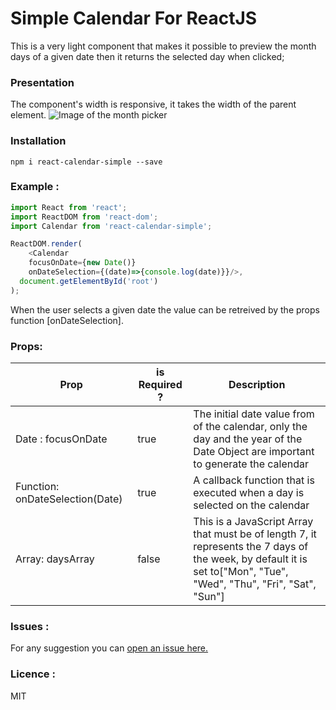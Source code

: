 #   Simple Calendar For ReactJS
This is a very light component that makes it possible to preview the month days of a given date then it returns the selected day when clicked;

### Presentation
The component's width is responsive, it takes the width of the parent element.
![Image of the month picker](https://cloud.githubusercontent.com/assets/10856604/26005208/ab43677e-3738-11e7-831d-4aede305a75c.png)


### Installation
```shell
npm i react-calendar-simple --save
```
### Example :
```javascript
import React from 'react';
import ReactDOM from 'react-dom';
import Calendar from 'react-calendar-simple';

ReactDOM.render(
    <Calendar 
    focusOnDate={new Date()} 
    onDateSelection={(date)=>{console.log(date)}}/>,
  document.getElementById('root')
);

```
When the user selects a given date the value can be retreived by the props function [onDateSelection].

### Props:
|  Prop | is Required ?   | Description   |
|---|---|---|
| Date : focusOnDate  | true  |The initial date value from of the calendar, only the day and the year of the Date Object are important to generate the calendar|
|  Function: onDateSelection(Date) |  true | A callback function that is executed when a day is selected on the calendar|
|Array: daysArray|false|This is a JavaScript Array that must be of length 7, it represents the 7 days of the week, by default it is set to["Mon", "Tue", "Wed", "Thu", "Fri", "Sat", "Sun"] |

### Issues :
For any suggestion you can [open an issue here.](https://github.com/Meshredded/react-calendar-simple/issues)

### Licence :
MIT

